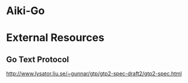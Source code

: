 Aiki-Go
=======

External Resources
==================

## Go Text Protocol ##

http://www.lysator.liu.se/~gunnar/gtp/gtp2-spec-draft2/gtp2-spec.html
